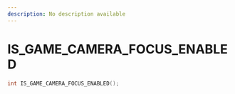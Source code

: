 ```yaml
---
description: No description available 
---
```


# IS_GAME_CAMERA_FOCUS_ENABLED

```cpp
int IS_GAME_CAMERA_FOCUS_ENABLED();
```
